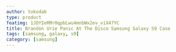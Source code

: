 ```yaml
---
author: tokodab
type: product
featimg: 1JDYIeRMr0qpbLwu4mnbWx2ev_viX47YC
title: Brandon Urie Panic At The Disco Samsung Galaxy S9 Case
tags: [samsung, galaxy, s9]
category: [samsung]
---
```

